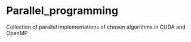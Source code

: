 # Parallel_programming
Collection of parallel implementations of chosen algorithms in CUDA and OpenMP

